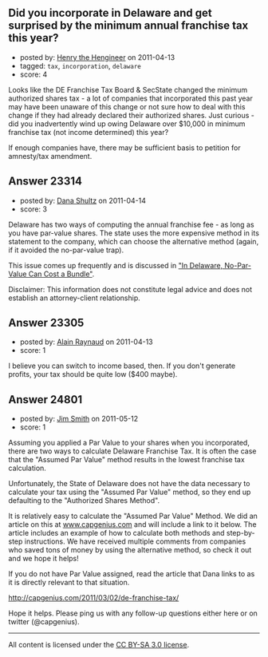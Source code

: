 ## Did you incorporate in Delaware and get surprised by the minimum annual franchise tax this year?

- posted by: [Henry the Hengineer](https://stackexchange.com/users/-1/1692-henry-the-hengineer) on 2011-04-13
- tagged: `tax`, `incorporation`, `delaware`
- score: 4

Looks like the DE Franchise Tax Board & SecState changed the minimum authorized shares tax - a lot of companies that incorporated this past year may have been unaware of this change or not sure how to deal with this change if they had already declared their authorized shares. Just curious - did you inadvertently wind up owing Delaware over $10,000 in minimum franchise tax (not income determined) this year?

If enough companies have, there may be sufficient basis to petition for amnesty/tax amendment.


## Answer 23314

- posted by: [Dana Shultz](https://stackexchange.com/users/-1/1841-dana-shultz) on 2011-04-14
- score: 3

<p>Delaware has two ways of computing the annual franchise fee - as long as you have par-value shares. The state uses the more expensive method in its statement to the company, which can choose the alternative method (again, if it avoided the no-par-value trap).</p>

<p>This issue comes up frequently and is discussed in <a href="http://dana.sh/cMdPhV" rel="nofollow">"In Delaware, No-Par-Value Can Cost a Bundle"</a>.</p>

<p>Disclaimer: This information does not constitute legal advice and does not establish an attorney-client relationship.</p>



## Answer 23305

- posted by: [Alain Raynaud](https://stackexchange.com/users/-1/502-alain-raynaud) on 2011-04-13
- score: 1

I believe you can switch to income based, then. If you don't generate profits, your tax should be quite low ($400 maybe).


## Answer 24801

- posted by: [Jim Smith](https://stackexchange.com/users/-1/10405-jim-smith) on 2011-05-12
- score: 1

Assuming you applied a Par Value to your shares when you incorporated, there are two ways to calculate Delaware Franchise Tax.  It is often the case that the "Assumed Par Value" method results in the lowest franchise tax calculation.

Unfortunately, the State of Delaware does not have the data necessary to calculate your tax using the "Assumed Par Value" method, so they end up defaulting to the "Authorized Shares Method".

It is relatively easy to calculate the "Assumed Par Value" Method.  We did an article on this at www.capgenius.com and will include a link to it below.  The article includes an example of how to calculate both methods and step-by-step instructions.  We have received multiple comments from companies who saved tons of money by using the alternative method, so check it out and we hope it helps!

If you do not have Par Value assigned, read the article that Dana links to as it is directly relevant to that situation.

http://capgenius.com/2011/03/02/de-franchise-tax/


Hope it helps.  Please ping us with any follow-up questions either here or on twitter (@capgenius).



---

All content is licensed under the [CC BY-SA 3.0 license](https://creativecommons.org/licenses/by-sa/3.0/).
